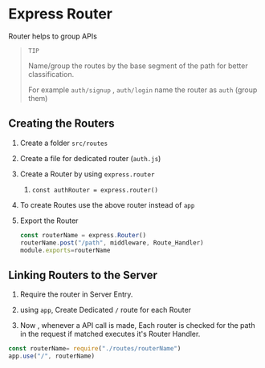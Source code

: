 # Express Router

Router helps to group APIs

> `TIP`
> 
> Name/group the routes by the base segment of the path for better classification. 
> 
> For example `auth/signup` , `auth/login` name the router as `auth` (group them)



## Creating the Routers

1. Create a folder `src/routes`

2. Create a file for dedicated router (`auth.js`)

3. Create a Router by using `express.router` 
   
   1. `const authRouter = express.router()`

4. To create Routes use the above router instead of `app`

5. Export the Router
   
   ```js
   const routerName = express.Router()
   routerName.post("/path", middleware, Route_Handler)
   module.exports=routerName
   ```



## Linking Routers to the Server

1. Require  the router in Server Entry.

2. using `app`, Create Dedicated `/` route for each Router 

3. Now , whenever a API call is made, Each router is checked for the path in the request if matched executes it's Router Handler. 

```js
const routerName= require("./routes/routerName")
app.use("/", routerName)
```


